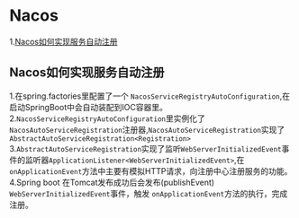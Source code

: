 # Nacos  

1.[Nacos如何实现服务自动注册](#Nacos如何实现服务自动注册)  

## Nacos如何实现服务自动注册  
1.在spring.factories里配置了一个 `NacosServiceRegistryAutoConfiguration`,在启动SpringBoot中会自动装配到IOC容器里。    
2.`NacosServiceRegistryAutoConfiguration`里实例化了`NacosAutoServiceRegistration`注册器,`NacosAutoServiceRegistration`实现了`AbstractAutoServiceRegistration<Registration>`  
3.`AbstractAutoServiceRegistration`实现了监听`WebServerInitializedEvent`事件的监听器`ApplicationListener<WebServerInitializedEvent>`,在 `onApplicationEvent`方法中主要有模拟HTTP请求，向注册中心注册服务的功能。  
4.Spring boot 在Tomcat发布成功后会发布(publishEvent) `WebServerInitializedEvent`事件，触发 `onApplicationEvent`方法的执行，完成注册。 